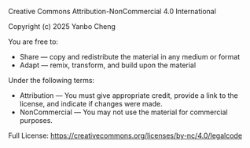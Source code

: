 Creative Commons Attribution-NonCommercial 4.0 International

Copyright (c) 2025 Yanbo Cheng

You are free to:
- Share — copy and redistribute the material in any medium or format
- Adapt — remix, transform, and build upon the material

Under the following terms:
- Attribution — You must give appropriate credit, provide a link to the license, and indicate if changes were made.
- NonCommercial — You may not use the material for commercial purposes.

Full License: https://creativecommons.org/licenses/by-nc/4.0/legalcode
